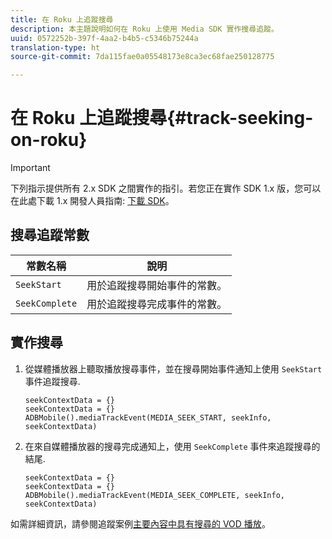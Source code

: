 ```yaml
---
title: 在 Roku 上追蹤搜尋
description: 本主題說明如何在 Roku 上使用 Media SDK 實作搜尋追蹤。
uuid: 0572252b-397f-4aa2-b4b5-c5346b75244a
translation-type: ht
source-git-commit: 7da115fae0a05548173e8ca3ec68fae250128775

---
```



# 在 Roku 上追蹤搜尋{#track-seeking-on-roku}

>[!IMPORTANT]
>
>下列指示提供所有 2.x SDK 之間實作的指引。若您正在實作 SDK 1.x 版，您可以在此處下載 1.x 開發人員指南: [下載 SDK](/help/sdk-implement/download-sdks.md)。

## 搜尋追蹤常數

| 常數名稱 | 說明 |
|---|---|
| `SeekStart` | 用於追蹤搜尋開始事件的常數。 |
| `SeekComplete` | 用於追蹤搜尋完成事件的常數。 |

## 實作搜尋

1. 從媒體播放器上聽取播放搜尋事件，並在搜尋開始事件通知上使用 `SeekStart` 事件追蹤搜尋.

   ```
   seekContextData = {}
   seekContextData = {}
   ADBMobile().mediaTrackEvent(MEDIA_SEEK_START, seekInfo, seekContextData)
   ```

1. 在來自媒體播放器的搜尋完成通知上，使用 `SeekComplete` 事件來追蹤搜尋的結尾.

   ```
   seekContextData = {}
   seekContextData = {}
   ADBMobile().mediaTrackEvent(MEDIA_SEEK_COMPLETE, seekInfo, seekContextData)
   ```

如需詳細資訊，請參閱追蹤案例[主要內容中具有搜尋的 VOD 播放](/help/sdk-implement/tracking-scenarios/vod-seeking.md)。
